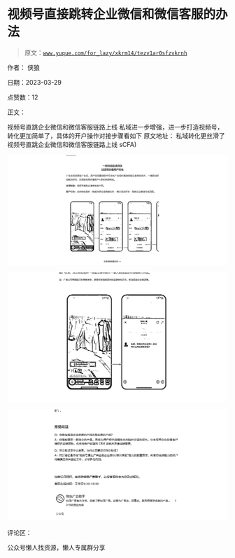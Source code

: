 # 视频号直接跳转企业微信和微信客服的办法

> 原文：[`www.yuque.com/for_lazy/xkrm14/tezv1ar0sfzvkrnh`](https://www.yuque.com/for_lazy/xkrm14/tezv1ar0sfzvkrnh)

作者： 侠狼

日期：2023-03-29

点赞数：12

正文：

视频号直跳企业微信和微信客服链路上线 私域进一步增强，进一步打造视频号，转化更加简单了，具体的开户操作对接步骤看如下 原文地址： 私域转化更丝滑了视频号直跳企业微信和微信客服链路上线 sCFA)

![](img/daf267bfa260c42494f141b55fd6be97.png)  

![](img/2dbab93a9a5e02f58c4c23afdff8c339.png)  

![](img/e1622e64476e5a081e85ee2ab6efbd40.png)  

评论区：

公众号懒人找资源，懒人专属群分享

